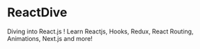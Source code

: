 # ReactDive
Diving into React.js ! Learn Reactjs, Hooks, Redux, React Routing, Animations, Next.js and more!
